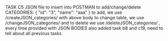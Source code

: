 TASK C5
JSON file to insert into POSTMAN to add/change/delete CATEGORIES:
{
    "id": "3",
    "name": "aaa"
}
to add, we use /createJSON_categories/ with above body
to change table, we use /changeJSON_categories/
and to delete we use /deleteJSON_categories/ , every time provided with JSON BODIES
also added task b8 and c19, need to tell about all previous tasks